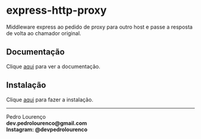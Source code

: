 # express-http-proxy

Middleware express ao pedido de proxy para outro host e passe a resposta de volta ao chamador original.

## Documentação

Clique [aqui](https://github.com/villadora/express-http-proxy) para ver a documentação.

## Instalação

Clique [aqui](https://www.npmjs.com/package/express-http-proxy) para fazer a instalação.


<hr>
<stong>Pedro Lourenço</strong><br>
<Strong>dev.pedrolourenco@gmail.com</strong><br>
<Strong>Instagram: @devpedrolourenco</strong>
